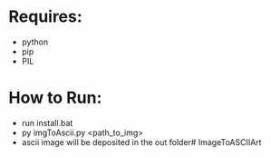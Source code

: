 # Requires:
* python
* pip
* PIL

# How to Run:
* run install.bat
* py imgToAscii.py <path_to_img>
* ascii image will be deposited in the out folder# ImageToASCIIArt
